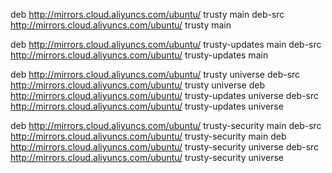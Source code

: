 deb http://mirrors.cloud.aliyuncs.com/ubuntu/ trusty main
deb-src http://mirrors.cloud.aliyuncs.com/ubuntu/ trusty main
 
deb http://mirrors.cloud.aliyuncs.com/ubuntu/ trusty-updates main
deb-src http://mirrors.cloud.aliyuncs.com/ubuntu/ trusty-updates main
 
deb http://mirrors.cloud.aliyuncs.com/ubuntu/ trusty universe
deb-src http://mirrors.cloud.aliyuncs.com/ubuntu/ trusty universe
deb http://mirrors.cloud.aliyuncs.com/ubuntu/ trusty-updates universe
deb-src http://mirrors.cloud.aliyuncs.com/ubuntu/ trusty-updates universe
 
deb http://mirrors.cloud.aliyuncs.com/ubuntu/ trusty-security main
deb-src http://mirrors.cloud.aliyuncs.com/ubuntu/ trusty-security main
deb http://mirrors.cloud.aliyuncs.com/ubuntu/ trusty-security universe
deb-src http://mirrors.cloud.aliyuncs.com/ubuntu/ trusty-security universe